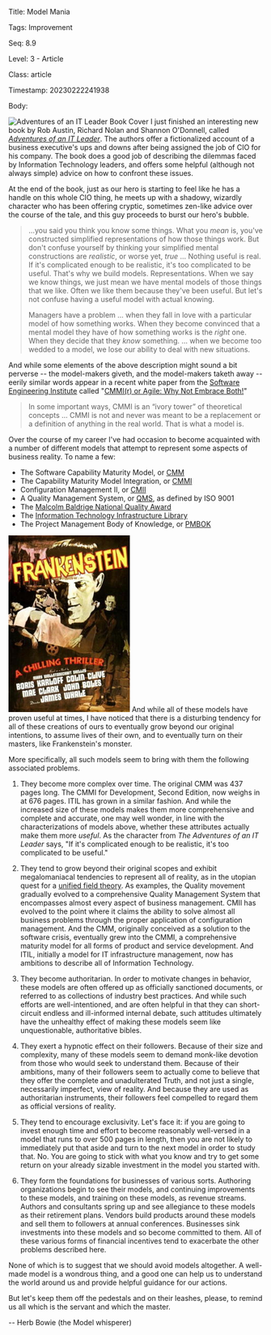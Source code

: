 Title:  Model Mania

Tags:   Improvement

Seq:    8.9

Level:  3 - Article

Class:  article

Timestamp: 20230222241938

Body:

<img src="http://hbr.org/products/11990-HBK-ENG/thumbnail/thumbnail.gif" alt="Adventures of an IT Leader Book Cover" title="" class="pic-right"> I just finished an interesting new book by Rob Austin, Richard Nolan and Shannon O'Donnell, called <cite>[Adventures of an IT Leader][adventures]</cite>. The authors offer a fictionalized account of a business executive's ups and downs after being assigned the job of CIO for his company. The book does a good job of describing the dilemmas faced by Information Technology leaders, and offers some helpful (although not always simple) advice on how to confront these issues. 

At the end of the book, just as our hero is starting to feel like he has a handle on this whole CIO thing, he meets up with a shadowy, wizardly character who has been offering cryptic, sometimes zen-like advice over the course of the tale, and this guy proceeds to burst our hero's bubble. 

> ...you said you think you know some things. What you *mean* is, you've constructed simplified representations of how those things work. But don't confuse yourself by thinking your simplified mental constructions are *realistic*, or worse yet, *true* ... Nothing useful is real. If it's complicated enough to be realistic, it's too complicated to be useful. That's why we build models. Representations. When we say we know things, we just mean we have mental models of those things that we like. Often we like them because they've been useful. But let's not confuse having a useful model with actual knowing. 
>
> Managers have a problem ... when they fall in love with a particular model of how something works. When they become convinced that a mental model they have of how something works is the *right* one. When they decide that they *know* something. ... when we become too wedded to a model, we lose our ability to deal with new situations.

And while some elements of the above description might sound a bit perverse -- the model-makers giveth, and the model-makers taketh away -- eerily similar words appear in a recent white paper from the [Software Engineering Institute][sei] called "[CMMI(r) or Agile: Why Not Embrace Both!][cmmi-or-agile]"

> In some important ways, CMMI is an “ivory tower” of theoretical concepts ... CMMI is not and never was meant to be a replacement or a definition of anything in the real world. That is what a model is.

Over the course of my career I've had occasion to become acquainted with a number of different models that attempt to represent some aspects of business reality. To name a few:

* The Software Capability Maturity Model, or [CMM][sw-cmm]
* The Capability Maturity Model Integration, or [CMMI][]
* Configuration Management II, or [CMII][]
* A Quality Management System, or [QMS][], as defined by  ISO 9001 
* The [Malcolm Baldrige National Quality Award][baldrige]
* The [Information Technology Infrastructure Library][itil]
* The Project Management Body of Knowledge, or [PMBOK][]

<img src="images/frankenstein.jpg" alt="Frankenstein Movie Poster" title="" class="pic-right"> And while all of these models have proven useful at times, I have noticed that there is a disturbing tendency for all of these creations of ours to eventually grow beyond our original intentions, to assume lives of their own, and to eventually turn on their masters, like Frankenstein's monster. 

More specifically, all such models seem to bring with them the following associated problems. 

1. They become more complex over time. The original CMM was 437 pages long. The CMMI for Development, Second Edition, now weighs in at 676 pages. ITIL has grown in a similar fashion. And while the increased size of these models makes them more comprehensive and complete and accurate, one may well wonder, in line with the characterizations of models above, whether these attributes actually make them more *useful*. As the character from <cite>The Adventures of an IT Leader</cite> says, "If it's complicated enough to be realistic, it's too complicated to be useful."

2. They tend to grow beyond their original scopes and exhibit megalomaniacal tendencies to represent all of reality, as in the utopian quest for a [unified field theory][uft]. As examples, the Quality movement gradually evolved to a comprehensive Quality Management System that encompasses almost every aspect of business management. CMII has evolved to the point where it claims the ability to solve almost all business problems through the proper application of configuration management. And the CMM, originally conceived as a solution to the software crisis, eventually grew into the CMMI, a comprehensive maturity model for all forms of product and service development. And ITIL, initially a model for IT infrastructure management, now has ambitions to describe all of Information Technology. 

3. They become authoritarian. In order to motivate changes in behavior, these models are often offered up as officially sanctioned documents, or referred to as collections of industry best practices. And while such efforts are well-intentioned, and are often helpful in that they can short-circuit endless and ill-informed internal debate, such attitudes ultimately have the unhealthy effect of making these models seem like unquestionable, authoritative bibles. 

4. They exert a hypnotic effect on their followers. Because of their size and complexity, many of these models seem to demand monk-like devotion from those who would seek to understand them. Because of their ambitions, many of their followers seem to actually come to believe that they offer the complete and unadulterated Truth, and not just a single, necessarily imperfect, view of reality. And because they are used as authoritarian instruments, their followers feel compelled to regard them as official versions of reality. 

5. They tend to encourage exclusivity. Let's face it: if you are going to invest enough time and effort to become reasonably well-versed in a model that runs to over 500 pages in length, then you are not likely to immediately put that aside and turn to the next model in order to study that. No. You are going to stick with what you know and try to get some return on your already sizable investment in the model you started with.

6. They form the foundations for businesses of various sorts. Authoring organizations begin to see their models, and continuing improvements to these models, and training on these models, as revenue streams. Authors and consultants spring up and see allegiance to these models as their retirement plans. Vendors build products around these models and sell them to followers at annual conferences. Businesses sink investments into these models and so become committed to them. All of these various forms of financial incentives tend to exacerbate the other problems described here. 

None of which is to suggest that we should avoid models altogether. A well-made model is a wondrous thing, and a good one can help us to understand the world around us and provide helpful guidance for our actions. 

But let's keep them off the pedestals and on their leashes, please, to remind us all which is the servant and which the master. 

-- Herb Bowie (the Model whisperer)

[adventures]: http://www.amazon.com/gp/product/142214660X?ie=UTF8&tag=pagantuna-20&linkCode=as2&camp=1789&creative=390957&creativeASIN=142214660X
[cmii]: http://www.icmhq.com/
[sw-cmm]: http://en.wikipedia.org/wiki/Capability_Maturity_Model
[cmmi]: http://en.wikipedia.org/wiki/Capability_Maturity_Model_Integration
[qms]: http://en.wikipedia.org/wiki/Quality_management_system
[baldrige]: http://en.wikipedia.org/wiki/Malcolm_Baldrige_National_Quality_Award
[itil]: http://en.wikipedia.org/wiki/Information_Technology_Infrastructure_Library_Version_3
[sei]: http://www.sei.cmu.edu/
[cmmi-or-agile]: http://www.sei.cmu.edu/reports/08tn003.pdf
[uft]: http://en.wikipedia.org/wiki/Unified_field_theory
[pmbok]: http://en.wikipedia.org/wiki/A_Guide_to_the_Project_Management_Body_of_Knowledge
